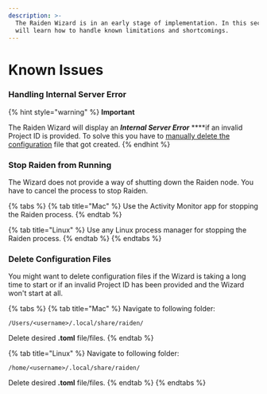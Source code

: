 ```yaml
---
description: >-
  The Raiden Wizard is in an early stage of implementation. In this section you
  will learn how to handle known limitations and shortcomings.
---
```


# Known Issues

### Handling Internal Server Error

{% hint style="warning" %}
**Important**

The Raiden Wizard will display an _**Internal Server Error**_ ****if an invalid Project ID is provided. To solve this you have to [manually delete the configuration](../#delete-configuration-files) file that got created.
{% endhint %}

### Stop Raiden from Running

The Wizard does not provide a way of shutting down the Raiden node. You have to cancel the process to stop Raiden.

{% tabs %}
{% tab title="Mac" %}
Use the Activity Monitor app for stopping the Raiden process.
{% endtab %}

{% tab title="Linux" %}
Use any Linux process manager for stopping the Raiden process.
{% endtab %}
{% endtabs %}

### Delete Configuration Files

You might want to delete configuration files if the Wizard is taking a long time to start or if an invalid Project ID has been provided and the Wizard won't start at all.

{% tabs %}
{% tab title="Mac" %}
Navigate to following folder:

```text
/Users/<username>/.local/share/raiden/
```

Delete desired **.toml** file/files.
{% endtab %}

{% tab title="Linux" %}
Navigate to following folder:

```text
/home/<username>/.local/share/raiden/
```

Delete desired **.toml** file/files.
{% endtab %}
{% endtabs %}

